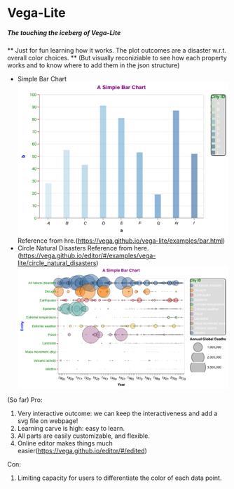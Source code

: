# Vega-Lite
##### The touching the iceberg of Vega-Lite

** Just for fun learning how it works. The plot outcomes are a disaster w.r.t. overall color choices. 
** (But visually reconiziable to see how each property works and 
     to know where to add them in the json structure)

* Simple Bar Chart
![circile plot](img/1.png) 
Reference from hre.(https://vega.github.io/vega-lite/examples/bar.html)
* Circle Natural Disasters
Reference from here. (https://vega.github.io/editor/#/examples/vega-lite/circle_natural_disasters)
![circile plot](img/2.png) 

(So far)
Pro:
1. Very interactive outcome: we can keep the interactiveness and add a svg file on webpage!
2. Learning carve is high: easy to learn.
3. All parts are easily customizable, and flexible.
4. Online editor makes things much easier(https://vega.github.io/editor/#/edited)

Con:
1. Limiting capacity for users to differentiate the color of each data point.
